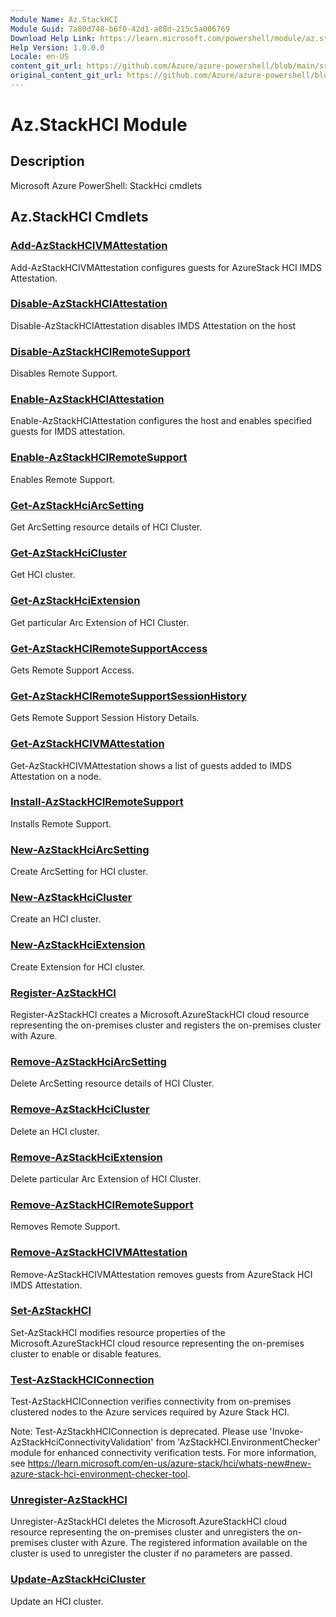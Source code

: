 ```yaml
---
Module Name: Az.StackHCI
Module Guid: 7a80d748-b6f0-42d1-a08d-215c5a006769
Download Help Link: https://learn.microsoft.com/powershell/module/az.stackhci
Help Version: 1.0.0.0
Locale: en-US
content_git_url: https://github.com/Azure/azure-powershell/blob/main/src/StackHCI/help/Az.StackHCI.md
original_content_git_url: https://github.com/Azure/azure-powershell/blob/main/src/StackHCI/help/Az.StackHCI.md
---
```


# Az.StackHCI Module
## Description
Microsoft Azure PowerShell: StackHci cmdlets

## Az.StackHCI Cmdlets
### [Add-AzStackHCIVMAttestation](Add-AzStackHCIVMAttestation.md)
Add-AzStackHCIVMAttestation configures guests for AzureStack HCI IMDS Attestation.

### [Disable-AzStackHCIAttestation](Disable-AzStackHCIAttestation.md)
Disable-AzStackHCIAttestation disables IMDS Attestation on the host

### [Disable-AzStackHCIRemoteSupport](Disable-AzStackHCIRemoteSupport.md)
Disables Remote Support.

### [Enable-AzStackHCIAttestation](Enable-AzStackHCIAttestation.md)
Enable-AzStackHCIAttestation configures the host and enables specified guests for IMDS attestation.

### [Enable-AzStackHCIRemoteSupport](Enable-AzStackHCIRemoteSupport.md)
Enables Remote Support.

### [Get-AzStackHciArcSetting](Get-AzStackHciArcSetting.md)
Get ArcSetting resource details of HCI Cluster.

### [Get-AzStackHciCluster](Get-AzStackHciCluster.md)
Get HCI cluster.

### [Get-AzStackHciExtension](Get-AzStackHciExtension.md)
Get particular Arc Extension of HCI Cluster.

### [Get-AzStackHCIRemoteSupportAccess](Get-AzStackHCIRemoteSupportAccess.md)
Gets Remote Support Access.

### [Get-AzStackHCIRemoteSupportSessionHistory](Get-AzStackHCIRemoteSupportSessionHistory.md)
Gets Remote Support Session History Details.

### [Get-AzStackHCIVMAttestation](Get-AzStackHCIVMAttestation.md)
Get-AzStackHCIVMAttestation shows a list of guests added to IMDS Attestation on a node.

### [Install-AzStackHCIRemoteSupport](Install-AzStackHCIRemoteSupport.md)
Installs Remote Support.

### [New-AzStackHciArcSetting](New-AzStackHciArcSetting.md)
Create ArcSetting for HCI cluster.

### [New-AzStackHciCluster](New-AzStackHciCluster.md)
Create an HCI cluster.

### [New-AzStackHciExtension](New-AzStackHciExtension.md)
Create Extension for HCI cluster.

### [Register-AzStackHCI](Register-AzStackHCI.md)
Register-AzStackHCI creates a Microsoft.AzureStackHCI cloud resource representing the on-premises cluster and registers the on-premises cluster with Azure.

### [Remove-AzStackHciArcSetting](Remove-AzStackHciArcSetting.md)
Delete ArcSetting resource details of HCI Cluster.

### [Remove-AzStackHciCluster](Remove-AzStackHciCluster.md)
Delete an HCI cluster.

### [Remove-AzStackHciExtension](Remove-AzStackHciExtension.md)
Delete particular Arc Extension of HCI Cluster.

### [Remove-AzStackHCIRemoteSupport](Remove-AzStackHCIRemoteSupport.md)
Removes Remote Support.

### [Remove-AzStackHCIVMAttestation](Remove-AzStackHCIVMAttestation.md)
Remove-AzStackHCIVMAttestation removes guests from AzureStack HCI IMDS Attestation.

### [Set-AzStackHCI](Set-AzStackHCI.md)
Set-AzStackHCI modifies resource properties of the Microsoft.AzureStackHCI cloud resource representing the on-premises cluster to enable or disable features.

### [Test-AzStackHCIConnection](Test-AzStackHCIConnection.md)
Test-AzStackHCIConnection verifies connectivity from on-premises clustered nodes to the Azure services required by Azure Stack HCI.

Note: Test-AzStackhHCIConnection is deprecated.
Please use 'Invoke-AzStackHciConnectivityValidation' from 'AzStackHCI.EnvironmentChecker' module for enhanced connectivity verification tests.
For more information, see https://learn.microsoft.com/en-us/azure-stack/hci/whats-new#new-azure-stack-hci-environment-checker-tool.

### [Unregister-AzStackHCI](Unregister-AzStackHCI.md)
Unregister-AzStackHCI deletes the Microsoft.AzureStackHCI cloud resource representing the on-premises cluster and unregisters the on-premises cluster with Azure.
The registered information available on the cluster is used to unregister the cluster if no parameters are passed.

### [Update-AzStackHciCluster](Update-AzStackHciCluster.md)
Update an HCI cluster.

